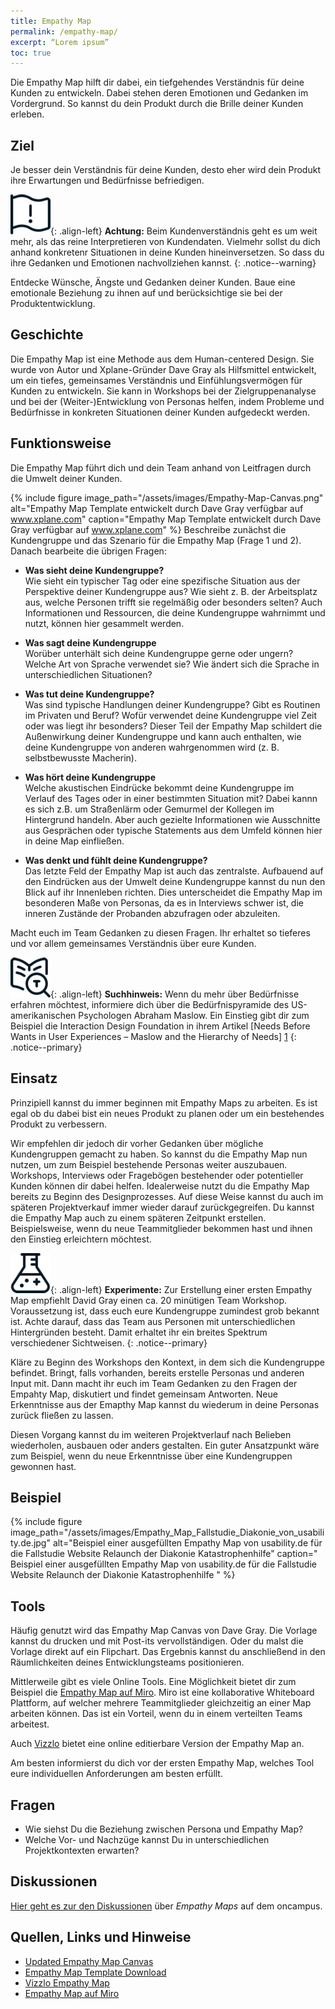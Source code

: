 ```yaml
---
title: Empathy Map
permalink: /empathy-map/
excerpt: “Lorem ipsum”
toc: true
---
```

 
Die Empathy Map hilft dir dabei, ein tiefgehendes Verständnis für deine Kunden zu entwickeln. 
Dabei stehen deren Emotionen und Gedanken im Vordergrund. So kannst du dein Produkt durch die Brille deiner Kunden erleben.

## Ziel 
Je besser dein Verständnis für deine Kunden, desto eher wird dein Produkt ihre Erwartungen und Bedürfnisse befriedigen.

![image-left][image-1]{: .align-left} 
**Achtung:**
Beim Kundenverständnis geht es um weit mehr, als das reine Interpretieren von Kundendaten. 
Vielmehr sollst du dich anhand konkretenr Situationen in deine Kunden hineinversetzen. 
So dass du ihre Gedanken und Emotionen nachvollziehen kannst.
{: .notice--warning}

Entdecke Wünsche, Ängste und Gedanken deiner Kunden. Baue eine emotionale Beziehung zu ihnen auf und berücksichtige sie bei der Produktentwicklung.


## Geschichte 
Die Empathy Map ist eine Methode aus dem Human-centered Design. 
Sie wurde von Autor und Xplane-Gründer Dave Gray als Hilfsmittel entwickelt, um ein tiefes, gemeinsames Verständnis und Einfühlungsvermögen für Kunden zu entwickeln. 
Sie kann in Workshops bei der Zielgruppenanalyse und bei der (Weiter-)Entwicklung von Personas helfen, indem Probleme und Bedürfnisse 
in konkreten Situationen deiner Kunden aufgedeckt werden.

## Funktionsweise
Die Empathy Map führt dich und dein Team anhand von Leitfragen durch die Umwelt deiner Kunden. 

{%	include figure 	image_path="/assets/images/Empathy-Map-Canvas.png" alt="Empathy Map Template entwickelt durch Dave Gray verfügbar auf www.xplane.com" caption="Empathy Map Template entwickelt durch Dave Gray verfügbar auf www.xplane.com" %}
Beschreibe zunächst die Kundengruppe und das Szenario für die Empathy Map (Frage 1 und 2).
Danach bearbeite die übrigen Fragen:

* **Was sieht deine Kundengruppe?**
<br> Wie sieht ein typischer Tag oder eine spezifische Situation aus der Perspektive deiner Kundengruppe aus? Wie sieht z. B. der Arbeitsplatz aus, welche Personen trifft sie regelmäßig oder besonders selten? Auch Informationen und Ressourcen, die deine Kundengruppe wahrnimmt und nutzt, können hier gesammelt werden.

* **Was sagt deine Kundengruppe**
<br> Worüber unterhält sich deine Kundengruppe gerne oder ungern? Welche Art von Sprache verwendet sie? Wie ändert sich die Sprache in unterschiedlichen Situationen?

* **Was tut deine Kundengruppe?**
<br> Was sind typische Handlungen deiner Kundengruppe? Gibt es Routinen im Privaten und Beruf? Wofür verwendet deine Kundengruppe viel Zeit oder was liegt ihr besonders?
Dieser Teil der Empathy Map schildert die Außenwirkung deiner Kundengruppe und kann auch enthalten, wie deine Kundengruppe von anderen wahrgenommen wird (z. B. selbstbewusste Macherin).

* **Was hört deine Kundengruppe**
<br> Welche akustischen Eindrücke bekommt deine Kundengruppe im Verlauf des Tages oder in einer bestimmten Situation mit? Dabei kannn es sich z.B. um Straßenlärm 
oder Gemurmel der Kollegen im Hintergrund handeln. Aber auch gezielte Informationen wie Ausschnitte aus Gesprächen oder typische Statements aus dem Umfeld können 
hier in deine Map einfließen.

* **Was denkt und fühlt deine Kundengruppe?** 
<br> Das letzte Feld der Empathy Map ist auch das zentralste. Aufbauend auf den Eindrücken aus der Umwelt deine Kundengruppe kannst du nun den Blick auf ihr Innenleben richten. Dies unterscheidet die Empathy Map im besonderen Maße von Personas, da es in Interviews schwer ist, die inneren Zustände der Probanden abzufragen oder abzuleiten. 

Macht euch im Team Gedanken zu diesen Fragen. Ihr erhaltet so tieferes und vor allem gemeinsames Verständnis über eure Kunden.

![image-left][image-3]{: .align-left}
**Suchhinweis:**
Wenn du mehr über Bedürfnisse erfahren möchtest, informiere dich über die Bedürfnispyramide des US-amerikanischen Psychologen Abraham Maslow.
Ein Einstieg gibt dir zum Beispiel die Interaction Design Foundation in ihrem Artikel [Needs Before Wants in User Experiences – Maslow and the Hierarchy of Needs] [1] 
{: .notice--primary}

## Einsatz
Prinzipiell kannst du immer beginnen mit Empathy Maps zu arbeiten. 
Es ist egal ob du dabei bist ein neues Produkt zu planen oder um ein bestehendes Produkt zu verbessern.

Wir empfehlen dir jedoch dir vorher Gedanken über mögliche Kundengruppen gemacht zu haben. So kannst du die Empathy Map nun nutzen, um zum Beispiel bestehende Personas weiter auszubauen.
Workshops, Interviews oder Fragebögen bestehender oder potentieller Kunden können dir dabei helfen.
Idealerweise nutzt du die Empathy Map bereits zu Beginn des Designprozesses. Auf diese Weise kannst du auch im späteren Projektverkauf immer wieder darauf zurückgegreifen. 
Du kannst die Empathy Map auch zu einem späteren Zeitpunkt erstellen. Beispielsweise, wenn du neue Teammitglieder bekommen hast und ihnen den Einstieg erleichtern möchtest.


![image-left][image-4]{: .align-left}
**Experimente:**
Zur Erstellung einer ersten Empathy Map empfiehlt David Gray einen ca. 20 minütigen Team Workshop. Voraussetzung ist, dass euch eure Kundengruppe zumindest grob bekannt ist. 
Achte darauf, dass das Team aus Personen mit unterschiedlichen Hintergründen besteht. 
Damit erhaltet ihr ein breites Spektrum verschiedener Sichtweisen.
{: .notice--primary}

Kläre zu Beginn des Workshops den Kontext, in dem sich die Kundengruppe befindet. Bringt, falls vorhanden, bereits erstelle Personas und anderen Input mit.
Dann macht ihr euch im Team Gedanken zu den Fragen der Empahty Map, diskutiert und findet gemeinsam Antworten. 
Neue Erkenntnisse aus der Emapthy Map kannst du wiederum in deine Personas zurück fließen zu lassen.

Diesen Vorgang kannst du im weiteren Projektverlauf nach Belieben wiederholen, ausbauen oder anders gestalten. 
Ein guter Ansatzpunkt wäre zum Beispiel, wenn du neue Erkenntnisse über eine Kundengruppen gewonnen hast.

## Beispiel
{% include figure image_path="/assets/images/Empathy_Map_Fallstudie_Diakonie_von_usability.de.jpg" alt="Beispiel einer ausgefüllten Empathy Map von usability.de für die Fallstudie Website Relaunch der Diakonie Katastrophenhilfe" caption=" Beispiel einer ausgefüllten Empathy Map von usability.de für die Fallstudie Website Relaunch der Diakonie Katastrophenhilfe " %}

## Tools

Häufig genutzt wird das Empathy Map Canvas von Dave Gray. 
Die Vorlage kannst du drucken und mit Post-its vervollständigen. Oder du malst die Vorlage direkt auf ein Flipchart. 
Das Ergebnis kannst du anschließend in den Räumlichkeiten deines Entwicklungsteams positionieren.

Mittlerweile gibt es viele Online Tools. Eine Möglichkeit bietet dir zum Beispiel die [Empathy Map auf Miro](https://miro.com/templates/empathy-map/). Miro ist eine kollaborative Whiteboard Plattform, auf welcher mehrere Teammitglieder gleichzeitig an einer Map arbeiten können. Das ist ein Vorteil, wenn du in einem verteilten Teams arbeitest.

Auch [Vizzlo](https://vizzlo.com/create/empathy-map?utm_source=google&utm_medium=cpc&utm_campaign=campaignid:1784775755,adgroupid:67984869103,campaignname:Dynamic&utm_term=&utm_content=placement:,adposition:,comment:&gclid=CjwKCAjw95D0BRBFEiwAcO1KDGZXL90drkpzwp-MnRaQlEqG3aM8AqUdjL2P9wyL-eN22SrnDFPwWBoCSWIQAvD_BwE) bietet eine online editierbare Version der Empathy Map an. 

Am besten informierst du dich vor der ersten Empathy Map, welches Tool eure individuellen Anforderungen am besten erfüllt. 

## Fragen
* Wie siehst Du die Beziehung zwischen Persona und Empathy Map? 
* Welche Vor- und Nachzüge kannst Du in unterschiedlichen Projektkontexten erwarten?

## Diskussionen
[Hier geht es zur den Diskussionen][2] über *Empathy Maps* auf dem oncampus.

## Quellen, Links und Hinweise
* [Updated Empathy Map Canvas](https://medium.com/the-xplane-collection/updated-empathy-map-canvas-46df22df3c8a)
* [Empathy Map Template Download](https://medium.com/the-xplane-collection/updated-empathy-map-canvas-46df22df3c8a)
* [Vizzlo Empathy Map](https://vizzlo.com/create/empathy-map?utm_source=google&utm_medium=cpc&utm_campaign=campaignid:1784775755,adgroupid:67984869103,campaignname:Dynamic&utm_term=&utm_content=placement:,adposition:,comment:&gclid=CjwKCAjw95D0BRBFEiwAcO1KDGZXL90drkpzwp-MnRaQlEqG3aM8AqUdjL2P9wyL-eN22SrnDFPwWBoCSWIQAvD_BwE)
* [Empathy Map auf Miro](https://miro.com/templates/empathy-map/)

[2]:	https://www.oncampus.de/course/weiterbildung/moocs/apomooc/section-2/47434-handbuch-empathy-map "oncampus Forum zur Empathy Map"
[1]:	https://www.interaction-design.org/literature/article/needs-before-wants-in-user-experiences-maslow-and-the-hierarchy-of-needs

[image-1]:	/assets/images/flag-warning.png
[image-2]:	/assets/images/read-light-idea.png
[image-3]:	/assets/images/read-search.png
[image-4]:	/assets/images/lab-flask-experiment.png
[image-5]:	/assets/images/audio-book-headphones-person.png
[image-6]:	/assets/images/e-learning-book-laptop.png
[image-7]:	/assets/images/library.png

